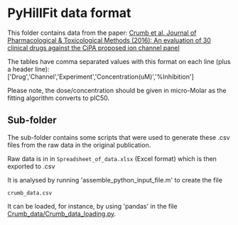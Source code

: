 # PyHillFit data format

This folder contains data from the paper:
[Crumb et al. Journal of Pharmacological & Toxicological Methods (2016): An evaluation of 30 clinical drugs against the CiPA proposed ion channel panel](https://www.ncbi.nlm.nih.gov/pubmed/27060526)

The tables have comma separated values with this format on each line (plus a header line):
['Drug','Channel','Experiment','Concentration(uM)','%Inhibition']

Please note, the dose/concentration should be given in micro-Molar as the fitting algorithm converts to pIC50.

## Sub-folder
The sub-folder contains some scripts that were used to generate these .csv files from the raw data in the original publication.

Raw data is in in `Spreadsheet_of_data.xlsx` (Excel format) which is then exported to .csv

It is analysed by running 'assemble_python_input_file.m' to create the file
```
crumb_data.csv
```

It can be loaded, for instance, by using 'pandas' in the file [Crumb_data/Crumb_data_loading.py](Crumb_data/Crumb_data_loading.py).
